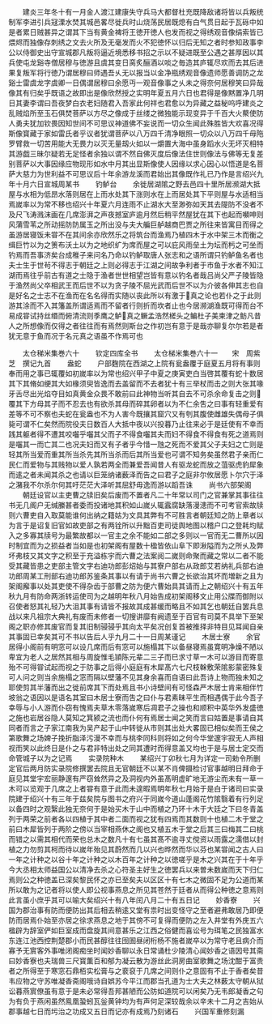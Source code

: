 <!-- { "loadSidebar": true } -->
　　建炎三年冬十有一月金人渡江建康失守兵马大都督杜充既降敌诸将皆以兵叛统制军李进引兵冦溧水焚其城邑畧尽徙兵时山烧荡民居既熄有白气贯日起于瓦砾中如是者累日贼甚异之谓其下当有黄金裨将王徳开徳人也发而视之得绣观音像绢索皆已煨烬而独像存刺绣之文去火所及无毫发而火不犯徳怀以归后无知之者时参知政事李公以侍御史出守宣城郡凡叛将逼近境悉移书招之示以不疑进既至公遇之甚厚因以其兵使屯龙谿寺僧居穆与徳游且虞其变日脔炙酾酒以啖之毎造其庐辄尽欢而去其后进果复叛军将行徳乃谓居穆曰师遇吾乆无以报当以金净瓶绣观音像遗师愿善调防之龙谿士雷虞龙字虞卿一日偶谓居穆曰余愿丏一观音像事之乆未之得奈何居穆笑曰异哉像其有归矣乎既语之故即出是像欣然授之实明年夏五月六日也君得是像黙置净几明日其妻李谓曰吾夜梦白衣老妇随君入吾家此何祥也君愈以为异藏之益秘呜呼建炎之乱贼焰所至玉石俱焚菩萨以方尽之像成于丝缕之微独能示现变异于千百大火藂使防人勇夫犹加钦畏因知世间不可思议神道佛不妄说而一切众生闻此殊胜皆大欢喜况得斯像寳藏于家如雷氏者乎议者犹谓菩萨以八万四千清净眼照一切众以八万四千毋陁罗臂救一切苦用能大无畏力以灭无量刼火如以一爝置大海中虽身蹈水火无坏灭相特其游戯三昧尔疑若无足怪者余独以谓不然自佛灭度后像法住世则像法与佛等无复差别菩萨以大事因缘应物现形如水中月其出显斯像使人因缘以求心因心以悟道是名菩萨大慈力为世利益不可思议后十年余游龙溪而君始出其像既作礼已乃作是言绍兴九年十月六日宣城周某书
　　钓鲈台
　　余徙居湖隂之野去邑四十里所居濒湖大抵屋与水相为低昂水落则居在上而水处其下涨则水在上而居处其下平则屋与水适相当焉嵗率以为常不移也绍兴十年夏六月连雨不止湖水大至渺弥如天其去隄防不没者不及尺飞涛溅沫画在几席澎湃之声夜撼室庐逾月然后稍平然屋犹在其下也起而嚬呻则风蒲雪苇之所动摇防防属玉之所出没与夫大艑巨舻越商巴贾之所往来皆寓目而得之虽游居寝饭未甞不在其间余亦欣然乐之将筑台而渔焉乃植四木于水中架三木而衡之缉巨竹以为之箦布沃土以为之地织纩为席而屋之可以庇风雨垒土为坛而杇之可坐而钓焉而吾事济矣台成稚子来问名乃命以钓鲈取唐人张志和之语所谓只钓鲈鱼名者也夫士生于世茍不得志于朝廷之上则必得志于江湖之间故争利者于市鱼于水者不知江湖而焉往乎前古有道之士隐于渔者世世相望岂皆有意以钓名者哉吕尚父严子陵皆隐于渔然尚父卒相武王而后世不以为贪子陵不屈光武而后世不以为介彼各伸其志也自是好名之士志不在渔而在名名得而实随以丧此所以有激于真之论也若仆之于此则游其涂而不入其籓盖所谓适焉而不留者行则折而坎者止也今居濒湖渔既可得而台不易成甞试持丝缗而俯清流则季鹰之鲈真之鳜孟浩然槎头之鳊杜子美柬津之鲂凡昔人之所想像而仅得之者往往而有焉然则斯台之作初岂有意于是哉亦聊复尔尔若是者犹无意于鱼而况于名元真之语虽不作焉可也











　　太仓稊米集巻六十
　　钦定四库全书
　　太仓梯米集巻六十一　　宋　周紫芝　撰记九首
　　盎蛇
　　户部麴院在西湖之上院有瓮盎覆于庭夏五月将有事则奉而用之事已辄覆如初嵗率以为常也绍兴甲子中夏之庚寅吏白当啓其覆有蛇十数居其下其脩如绠其大如椽须臾皆逸而去盖留而不去者犹十有三举杖而击之则大张其喙牙舌尽出光焰夺目如真黄金众畏不敢前曰此神物当听其自去不可杀余命复击之则覆其下方母其子而不忍去也有欲杀其母而碎其卵者以为不仁余吿之曰事有轻重爱有差等不可不察也夫蛇在瓮盎也不为人害今既攘其窟穴又有刳其腹使雌雄失偶母子俱毙可谓不仁矣然而院役夫日数百人大抵中夜以兴投暮乃止往来必于是廷使有不幸而践其躯者得不遭其咬囓乎囓其父而子不得食囓其夫而妇不得食不得食有死之道焉则是囓其一而亡其二也况夫妇而又有子者乎今惜一虺之死而不爱其父子夫妇之亡则是轻其所当爱而重其所当杀先其所当杀而后其所当爱也可谓不知务矣虽然君子亲而仁民仁而爱物与其贱物以爱人孰若两全而兼爱吾闻昔人有驱龙蛇而放之菹驱虎豹犀象而逺之者未闻其杀之也请以巨笼纳诸薮泽而告之曰君子之庭非尔攸居愿卜尔穴于泽之潴我不尔杀尔何其吁茫茫大泽听其屈舒毋逸而游以蹈吾诛
　　尚书六部架阁
　　朝廷设官以主吏曹之牍旧矣后废而不置者凡二十年常以司门之官兼掌其事往往书无几阁户无缄縢甚者委而投诸地其积如山嵗乆辄蠧腐缺落漫漶而不可考官索故牍则六曹吏自入取莫能谁何出纳之籍姑为文具其弊有不可胜言者朝廷知之防上章者以为言于是诏复旧官如故吏部之有两铨所以升黜百吏司徒舆地图以稽户口之登耗均赋入之多寡其牍号为最繁故都以一官主之余不能如二部之多则以一官而无二曹所以因时制宜而为之损益者当如是也初架阁有屋数十楹皆依山阜下即湫隘而为之所乆及弊坏弗枝又其文字之积至于充溢栋宇而六曹之法案阅二嵗则命聚而藏之常以二者不能受其藏皆患之吏部主管文字右迪功郎彭炤始与其寮户部右从政郎艾若纳礼兵部右迪功郎周某工刑部右迪功郎苏鉴条其事以有请于尚书六曹之长欲治其坏而増新之且为架阁廨事以处其吏使不得杂齿于部曹之防为便六曹始具其请而上之朝绍兴十有五年秋九月有防命两浙转运使司为之越明年秋八月始告成初架阁移文止用公牒而御附以召使者怒其礼轻乃大沮其事有请皆不报故其成甚缓而略且不如其乞也朝廷自罢兵息战以来凡祖宗大典礼有废而未修者一切搜讲靡有阙遗至于百官有司莫不具举下至架阁之职亦修其废官而复其旧制骎骎乎其向太平矣况创复首被推择非特目见耳闻自亲其事固已幸矣其可不书以告后人乎九月二十一日周某谨记
　　木居士寮
　　余官居得小阁前有明窓可以设几席而后有窓可以施榻其下以备昼寝焉虽寛明净燥不陋以卑宜为老人之居然其相与周旋惟毛頴陈元辈二三子而巳求寸草一木可以游目而寄意殆不可得甞试起而视之于防事之后得小庭庭有木犀髙六七尺枝榦敷荣隂影蒙密殊复可人问之则当余施榻之窓而隔以壁藩不见其身余喜而自语曰此吾诗上物而独未知之耶使剪其半藩而出之徙前席其下而处焉且书小诗壁间有可怪森严木居士肯来相伴竹坡翁之语因以是语名其室曰木居士寮而吿之曰仆与君素昧平生而相遇偶于此今吾子幸辱与小人游而仆窃有愧焉夫草木零落嵗寒后凋君子之操也和顺积中英华外发盛徳之施也岩居谷隐人莫知之箕颍之流也而仆何有焉居士闻之笑而言曰姑置是事请自其同者而言之子家江南我为吴产起于山中转徙从市则其出处大畧固已相似矣而王侯之第歌舞之场婢子挽折脂泽污漫不幸而与桃李同科则将如之何今华堂邃宇寂无人声相视而笑以此终日是仆之与君非特出处之同其遭时而得意盖又均也于是与居士定交而命管城子以为之记焉
　　实录院种木
　　某绍兴丁卯秋七月为详定一司勑令所删定官后两月防实录院修撰罢去院且无官朝廷不以某不肖俾摄检讨官事越明日拜命于庭见其堂宇宏丽静邃有严窃耸然异之及洞视内外虽髙明虚旷地无游尘而未有一草一木可以览观于几席之上者甞有意于此而未遑暇焉明年秋七月始于是白于诸司曰实录院建于绍兴十有三年于兹矣院与图书之府兴于同嵗今道山蓬阁花竹隂翳着有行列足以备四时之观繄此独无奈何于是始买木于山中而植之乃环十木于大廷之下曰冬青盖列于两荣之前者各以四植于其中者二面而视之犹有四焉而其数则十也植二木于堂之前曰木犀皆列于两阶之傍以当宰相燕休之阁也又植五木于堂之后其三曰梅其二曰桃而错之以需其相代而荣也总木之数凡十有七虽其髙不逾寻丈傥资以雨露之濡借以封植之力勿剪其柯而待以嵗年殆见其蔚然而几以兴也晔然而华以芬也某甞闻之古人曰一年之计种之以谷十年之计种之以木百年之计种之以徳嗟乎是木之兴其在于十年乎今大丞相太师益国公以清净去杀之心符圣主好生之徳罢兵以来曽未数嵗而天下归仁焉则公之种徳盖已深矣黎民怀之亦已至矣夫以区区十有七木之微固不足为公道而某所以敢为之记者将以使人即公视事燕息之所见其苍然于廷者从而得公种徳之意焉则此言虽小庶乎其可以喻大矣绍兴十有八年闰八月二十有五日记
　　妙香寮
　　兴国为郡治事有防而便防出其后相去稍逺又堂有祟时出变怪守之至者避弗敢居乃即便防而居焉仆始至亦居之徐求燕息之地于其傍不可复得而便防之左入井堂有外庑五六楹辟为辞室俨如巨室成而盘旋其间意甚乐之江西之俗健而喜讼号为珥笔之民独富水东连江池西控荆楚郡小而民甚醇往往囹圄昼闭桁杨不施者嵗卒以为常守老且病介而寡予无賔客外事唯闭阁痴坐时闻妙香聊以永日常诵杜少陵清心闻妙香之语因号其斋曰妙香寮也夫瑞兽三尺寳薫百和郁为凝云散为游丝此洞房曲室歌舞之场沈酣于富贵者之所得至于寒窓石鼎栢实松膏与之裵裒于几席之间则仆之意固有不止于香者矣昔韦应物之守苏唯凝香斋阁哦诗自娯苏今平江而郡当孔道为士大夫之林薮太守朝从狱讼暮燕賔僚虽有意于是未必常得吾邦甚陋而公防如道院可以闲矣乃无韦郎凝香之句为有负于燕闲虽然鳯凰蛩蚓瓦釡黄钟均为有声何足深较哉余以辛未十二月之吉始从郡事越七日而圬治之功成又五日而记亦有成焉乃刻诸石
　　兴国军重修刻漏
